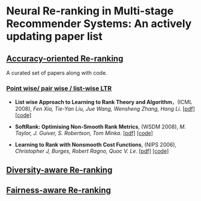 # Neural Re-ranking in Multi-stage Recommender Systems: An actively updating paper list


## [Accuracy-oriented Re-ranking]()

A curated set of papers along with code.

### [Point wise/ pair wise / list-wise LTR]()

* __List wise Approach to Learning to Rank Theory and Algorithm__，(ICML 2008), _Fen Xia, Tie-Yan Liu, Jue Wang, Wensheng Zhang, Hang Li_. [[pdf]](https://dl.acm.org/doi/10.1145/1390156.1390306) [[code]]()

* __SoftRank: Optimising Non-Smooth Rank Metrics__, (WSDM 2008), _M. Taylor, J. Guiver, S. Robertson, Tom Minka_. [[pdf]](https://www.microsoft.com/en-us/research/publication/softrank-optimising-non-smooth-rank-metrics/) [[code]]()

* __Learning to Rank with Nonsmooth Cost Functions__, (NIPS 2006), _Christopher J, Burges, Robert Ragno, Quoc V. Le_. [[pdf]](http://papers.nips.cc/paper/2971-learning-to-rank-with-nonsmooth-cost-functions) [[code]]() 

## [Diversity-aware Re-ranking]()


## [Fairness-aware Re-ranking]()

